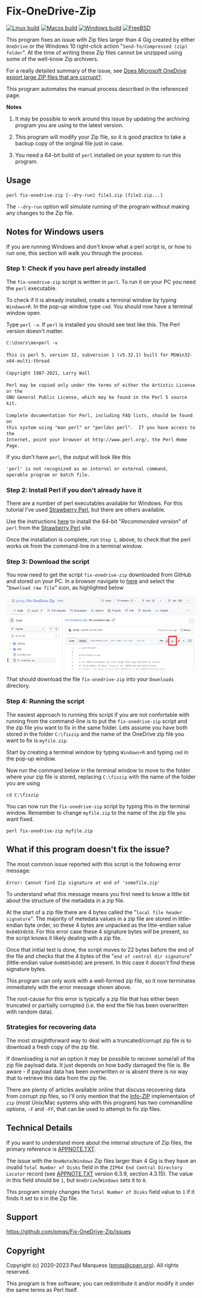 # Fix-OneDrive-Zip

[![Linux build](https://github.com/pmqs/Fix-OneDrive-Zip/workflows/Linux%20build/badge.svg)](https://github.com/pmqs/Fix-OneDrive-Zip/actions)
[![Macos build](https://github.com/pmqs/Fix-OneDrive-Zip/workflows/Macos%20build/badge.svg)](https://github.com/pmqs/Fix-OneDrive-Zip/actions)
[![Windows build](https://github.com/pmqs/Fix-OneDrive-Zip/workflows/Windows%20build/badge.svg)](https://github.com/pmqs/Fix-OneDrive-Zip/actions)
[![FreeBSD](https://api.cirrus-ci.com/github/pmqs/Fix-OneDrive-Zip.svg?task=FreeBSD)](https://cirrus-ci.com/github/pmqs/Fix-OneDrive-Zip?task=FreeBSD)

This program fixes an issue with Zip files larger than 4 Gig created by either
`OneDrive` or  the Windows 10 right-click action "`Send-To/Compressed
(zip) folder`". At the time of writing these Zip files cannot be unzipped
using some of the well-know Zip archivers.

For a really detailed summary of the issue, see
[Does Microsoft OneDrive export large ZIP files that are corrupt?](https://www.bitsgalore.org/2020/03/11/does-microsoft-onedrive-export-large-ZIP-files-that-are-corrupt).

This program automates the manual process described in the referenced page.

**Notes**

1. It may be possible to work around this issue by updating the archiving program you are using to the latest version.

2. This program will modify your Zip file, so it is good practice to take a
backup copy of the original file just in case.

3. You need a 64-bit build of `perl` installed on your system to run this program.

## Usage

    perl fix-onedrive-zip [--dry-run] file1.zip [file2.zip...]

The `--dry-run` option will simulate running of the program without making
any changes to the Zip file.

## Notes for Windows users

If you are running Windows and don't know what a perl script is, or how to run one, this section
will walk you through the process.

### Step 1: Check if you have perl already installed

The `fix-onedrive-zip` script is written in `perl`. To run it on your PC you need
the `perl` executable.

To check if it is already installed, create a terminal window by typing `Windows+R`.
In the pop-up window type `cmd`. You should now have a terminal window open.

Type `perl -v`.
If `perl` is installed you should see text like this. The Perl version doesn't matter.

```
C:\Users\me>perl -v

This is perl 5, version 32, subversion 1 (v5.32.1) built for MSWin32-x64-multi-thread

Copyright 1987-2021, Larry Wall

Perl may be copied only under the terms of either the Artistic License or the
GNU General Public License, which may be found in the Perl 5 source kit.

Complete documentation for Perl, including FAQ lists, should be found on
this system using "man perl" or "perldoc perl".  If you have access to the
Internet, point your browser at http://www.perl.org/, the Perl Home Page.
```

If you don't have `perl`, the output will look like this

```
'perl' is not recognized as an internal or external command,
operable program or batch file.
```

### Step 2: Install Perl if you don't already have it

There are a number of perl executables available for Windows.
For this tutorial I've used [Strawberry Perl](https://strawberryperl.com/), but there are others available.

Use the instructions [here](https://www.perltutorial.org/setting-up-perl-development-environment/) to install the 64-bit "*Recommended version*" of `perl` from the [Strawberry Perl](https://strawberryperl.com/) site.

Once the installation is complete, run `Step 1`, above, to check that the perl works ok
from the command-line in a terminal window.


### Step 3: Download the script

You now need to get the script `fix-onedrive-zip` downloaded from GitHub and stored on your PC. In a browser navigate to
[here](https://github.com/pmqs/Fix-OneDrive-Zip/blob/master/fix-onedrive-zip) and
select the "`Download raw file`" icon, as highlighted below

![](assets/download.png)

That should download the file `fix-onedrive-zip` into your `Downloads` directory.

### Step 4: Running the script

The easiest approach to running this script if you are not confortable with running from the command-line is to
put the `fix-onedrive-zip` script and the zip file you want to fix in the same folder. Lets assume you have both stored in the folder `C:\fixzip` and the name of the OneDrive zip file you want to fix is `myfile.zip`.

Start by creating a terminal window by typing `Windows+R` and typing `cmd` in the pop-up window.

Now run the command below in the terminal window to move to the folder where your zip file is stored, replacing
`C:\fixzip` with the name of the folder you are using

```
cd C:\fixzip
```

You can now run the `fix-onedrive-zip` script by typing this in the terminal window. Remember to change `myfile.zip` to the name of the zip file you want fixed.

```
perl fix-onedrive-zip myfile.zip
```

## What if this program doesn't fix the issue?

The most common issue reported with this script is the following error
message:

```Error: Cannot find Zip signature at end of 'somefile.zip'```

To understand what this message means you first need to know a little bit
about the structure of the metadata in a zip file.

At the start of a zip file
there are 4 bytes called the "`local file header signature`". The majority of metedata values in a zip file are stored in little-endian byte order, so these 4 bytes are unpacked as the litte-endian value `0x04034b50`. For this error case these 4
signature bytes *will* be present, so the script knows it likely dealing
with a zip file.

Once that initial test is done, the script moves to 22 bytes before the end
of the file and checks that the 4 bytes of the "`end of central dir
signature`" (little-endian value `0x06054b50`) are present.  In this case
it *doesn't* find these signature bytes.

This program can only work with a well-formed zip file, so it now terminates immediately with the error message shown above.

The root-cause for this error is typically a zip file that has either been truncated or partially corrupted (i.e. the end the file has been overwritten with random data).

### Strategies for recovering data

The most straightforward way to deal with a truncated/corrupt zip file is to download a fresh copy of the zip file.

If downloading is not an option it may be possible to recover some/all of the zip file payload data. It just depends on how badly damaged the file is. Be aware - if payload data has been overwritten or is absent there is no way that to retrieve this data from the zip file.

There are plenty of articles available online that discuss recovering data from corrupt zip files, so I'll only mention that the  [Info-ZIP](https://infozip.sourceforge.net/) implementaion of `zip` (most Unix/Mac systems ship with this program) has two commandline options,  `-F` and `-FF`,  that can be used to attempt to fix zip files.



## Technical Details

If you want to understand more about the internal structure of Zip files,
the primary reference is
[APPNOTE.TXT](https://pkware.cachefly.net/webdocs/casestudies/APPNOTE.TXT).

The issue with the `OneNote`/`Windows` Zip files larger than 4 Gig is they
have an invalid `Total Number of Disks` field in the
`ZIP64 End Central Directory Locator` record (see [APPNOTE.TXT](https://pkware.cachefly.net/webdocs/casestudies/APPNOTE.TXT) version 6.3.9, section 4.3.15).
The value in this field should be `1`, but `OneDrive`/`Windows` sets it to `0`.

This program simply changes the `Total Number of Disks` field value to `1`
if it finds it set to `0` in the Zip file.
## Support

https://github.com/pmqs/Fix-OneDrive-Zip/issues


## Copyright

Copyright (c) 2020-2023 Paul Marquess (pmqs@cpan.org). All rights reserved.

This program is free software; you can redistribute it and/or modify it
under the same terms as Perl itself.

